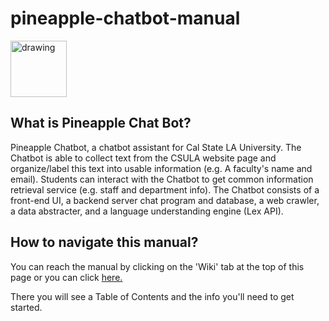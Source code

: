 # pineapple-chatbot-manual

<img src="https://i.imgur.com/j05dkHc.png" alt="drawing" width="90"/>

## What is Pineapple Chat Bot?
Pineapple Chatbot, a chatbot assistant for Cal State LA University. The Chatbot is able to collect text from the CSULA website page and organize/label this text into usable information (e.g. A faculty's name and email). Students can interact with the Chatbot to get common information retrieval service (e.g. staff and department info). The Chatbot consists of a front-end UI, a backend server chat program and database, a web crawler, a data abstracter, and a language understanding engine (Lex API).

## How to navigate this manual?
You can reach the manual by clicking on the 'Wiki' tab at the top of this page or you can click [here.](https://github.com/jaquinocode/pineapple-chatbot-manual/wiki)

There you will see a Table of Contents and the info you'll need to get started.
